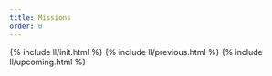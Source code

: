 ```yaml
---
title: Missions
order: 0
---
```

{% include ll/init.html %}
{% include ll/previous.html %}
{% include ll/upcoming.html %}